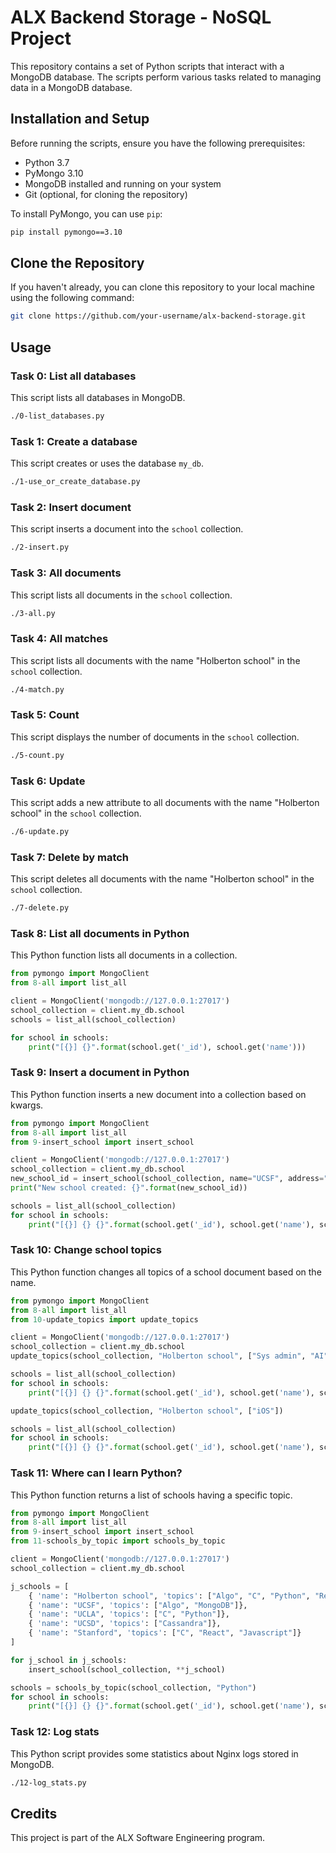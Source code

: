 # ALX Backend Storage - NoSQL Project

This repository contains a set of Python scripts that interact with a MongoDB database. The scripts perform various tasks related to managing data in a MongoDB database.

## Installation and Setup

Before running the scripts, ensure you have the following prerequisites:

- Python 3.7
- PyMongo 3.10
- MongoDB installed and running on your system
- Git (optional, for cloning the repository)

To install PyMongo, you can use `pip`:

```bash
pip install pymongo==3.10
```

## Clone the Repository

If you haven't already, you can clone this repository to your local machine using the following command:

```bash
git clone https://github.com/your-username/alx-backend-storage.git
```

## Usage

### Task 0: List all databases

This script lists all databases in MongoDB.

```bash
./0-list_databases.py
```

### Task 1: Create a database

This script creates or uses the database `my_db`.

```bash
./1-use_or_create_database.py
```

### Task 2: Insert document

This script inserts a document into the `school` collection.

```bash
./2-insert.py
```

### Task 3: All documents

This script lists all documents in the `school` collection.

```bash
./3-all.py
```

### Task 4: All matches

This script lists all documents with the name "Holberton school" in the `school` collection.

```bash
./4-match.py
```

### Task 5: Count

This script displays the number of documents in the `school` collection.

```bash
./5-count.py
```

### Task 6: Update

This script adds a new attribute to all documents with the name "Holberton school" in the `school` collection.

```bash
./6-update.py
```

### Task 7: Delete by match

This script deletes all documents with the name "Holberton school" in the `school` collection.

```bash
./7-delete.py
```

### Task 8: List all documents in Python

This Python function lists all documents in a collection.

```python
from pymongo import MongoClient
from 8-all import list_all

client = MongoClient('mongodb://127.0.0.1:27017')
school_collection = client.my_db.school
schools = list_all(school_collection)

for school in schools:
    print("[{}] {}".format(school.get('_id'), school.get('name')))
```

### Task 9: Insert a document in Python

This Python function inserts a new document into a collection based on kwargs.

```python
from pymongo import MongoClient
from 8-all import list_all
from 9-insert_school import insert_school

client = MongoClient('mongodb://127.0.0.1:27017')
school_collection = client.my_db.school
new_school_id = insert_school(school_collection, name="UCSF", address="505 Parnassus Ave")
print("New school created: {}".format(new_school_id))

schools = list_all(school_collection)
for school in schools:
    print("[{}] {} {}".format(school.get('_id'), school.get('name'), school.get('address', "")))
```

### Task 10: Change school topics

This Python function changes all topics of a school document based on the name.

```python
from pymongo import MongoClient
from 8-all import list_all
from 10-update_topics import update_topics

client = MongoClient('mongodb://127.0.0.1:27017')
school_collection = client.my_db.school
update_topics(school_collection, "Holberton school", ["Sys admin", "AI", "Algorithm"])

schools = list_all(school_collection)
for school in schools:
    print("[{}] {} {}".format(school.get('_id'), school.get('name'), school.get('topics', "")))

update_topics(school_collection, "Holberton school", ["iOS"])

schools = list_all(school_collection)
for school in schools:
    print("[{}] {} {}".format(school.get('_id'), school.get('name'), school.get('topics', "")))
```

### Task 11: Where can I learn Python?

This Python function returns a list of schools having a specific topic.

```python
from pymongo import MongoClient
from 8-all import list_all
from 9-insert_school import insert_school
from 11-schools_by_topic import schools_by_topic

client = MongoClient('mongodb://127.0.0.1:27017')
school_collection = client.my_db.school

j_schools = [
    { 'name': "Holberton school", 'topics': ["Algo", "C", "Python", "React"]},
    { 'name': "UCSF", 'topics': ["Algo", "MongoDB"]},
    { 'name': "UCLA", 'topics': ["C", "Python"]},
    { 'name': "UCSD", 'topics': ["Cassandra"]},
    { 'name': "Stanford", 'topics': ["C", "React", "Javascript"]}
]

for j_school in j_schools:
    insert_school(school_collection, **j_school)

schools = schools_by_topic(school_collection, "Python")
for school in schools:
    print("[{}] {} {}".format(school.get('_id'), school.get('name'), school.get('topics', "")))
```

### Task 12: Log stats

This Python script provides some statistics about Nginx logs stored in MongoDB.

```bash
./12-log_stats.py
```

## Credits

This project is part of the ALX Software Engineering program.